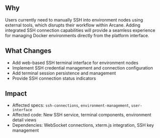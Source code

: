 ## Why
Users currently need to manually SSH into environment nodes using external tools, which disrupts their workflow within Arcane. Adding integrated SSH connection capabilities will provide a seamless experience for managing Docker environments directly from the platform interface.

## What Changes
- Add web-based SSH terminal interface for environment nodes
- Implement SSH credential management and connection configuration
- Add terminal session persistence and management
- Provide SSH connection status indicators

## Impact
- Affected specs: `ssh-connections`, `environment-management`, `user-interface`
- Affected code: New SSH service, terminal components, environment detail views
- Dependencies: WebSocket connections, xterm.js integration, SSH key management